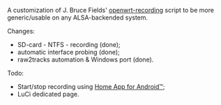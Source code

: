 A customization of J. Bruce Fields' [openwrt-recording](https://github.com/bfields/openwrt-recording#readme) script to be more generic/usable on any ALSA-backended system.

Changes:
- SD-card - NTFS - recording (done);
- automatic interface probing (done);
- raw2tracks automation & Windows port (done).

Todo:
- Start/stop recording using [Home App for Android™](https://github.com/Domi04151309/HomeApp#readme);
- LuCi dedicated page.
